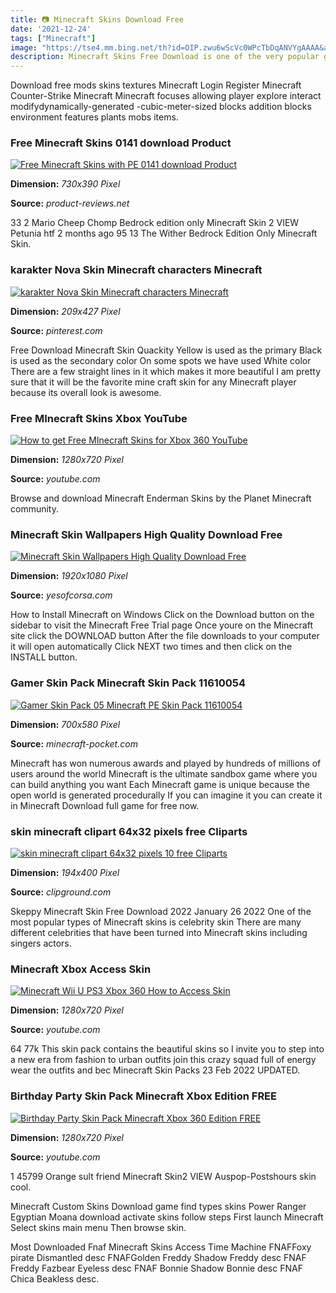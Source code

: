 ```yaml
---
title: 📷 Minecraft Skins Download Free
date: '2021-12-24'
tags: ["Minecraft"]
image: "https://tse4.mm.bing.net/th?id=OIP.zwu6wScVc0WPcTbDqANVYgAAAA&amp;pid=15.1"
description: Minecraft Skins Free Download is one of the very popular games it is discussed by every small and big gamer this game is very much played game on the mobile 
---
```




Download free mods skins textures Minecraft Login Register Minecraft Counter-Strike Minecraft Minecraft focuses allowing player explore interact modifydynamically-generated -cubic-meter-sized blocks addition blocks environment features plants mobs items.



### Free Minecraft Skins 0141 download Product 

[![Free Minecraft Skins with PE 0141 download  Product ](https://www.product-reviews.net/wp-content/uploads/minecraft-pe-free-skins.jpg)](https://www.product-reviews.net/wp-content/uploads/minecraft-pe-free-skins.jpg)


**Dimension:** _730x390 Pixel_ 

**Source:** _product-reviews.net_ 


33 2 Mario Cheep Chomp Bedrock edition only Minecraft Skin 2 VIEW Petunia htf 2 months ago 95 13 The Wither Bedrock Edition Only Minecraft Skin.


### karakter Nova Skin Minecraft characters Minecraft 

[![karakter  Nova Skin  Minecraft characters Minecraft ](https://i.pinimg.com/736x/11/74/46/11744621c1299220b57d49f8417140bf.jpg)](https://i.pinimg.com/736x/11/74/46/11744621c1299220b57d49f8417140bf.jpg)


**Dimension:** _209x427 Pixel_ 

**Source:** _pinterest.com_ 


Free Download Minecraft Skin Quackity Yellow is used as the primary Black is used as the secondary color On some spots we have used White color There are a few straight lines in it which makes it more beautiful I am pretty sure that it will be the favorite mine craft skin for any Minecraft player because its overall look is awesome.


###  Free MInecraft Skins Xbox YouTube

[![How to get Free MInecraft Skins for Xbox 360  YouTube](http://i1.ytimg.com/vi/f9KQNUPjavU/maxresdefault.jpg)](http://i1.ytimg.com/vi/f9KQNUPjavU/maxresdefault.jpg)


**Dimension:** _1280x720 Pixel_ 

**Source:** _youtube.com_ 


Browse and download Minecraft Enderman Skins by the Planet Minecraft community.


### Minecraft Skin Wallpapers High Quality Download Free

[![Minecraft Skin Wallpapers High Quality  Download Free](http://yesofcorsa.com/wp-content/uploads/2016/12/Minecraft-Skin-Wallpaper-For-Desktop.png)](http://yesofcorsa.com/wp-content/uploads/2016/12/Minecraft-Skin-Wallpaper-For-Desktop.png)


**Dimension:** _1920x1080 Pixel_ 

**Source:** _yesofcorsa.com_ 


How to Install Minecraft on Windows Click on the Download button on the sidebar to visit the Minecraft Free Trial page Once youre on the Minecraft site click the DOWNLOAD button After the file downloads to your computer it will open automatically Click NEXT two times and then click on the INSTALL button.


### Gamer Skin Pack Minecraft Skin Pack 11610054 

[![Gamer Skin Pack 05  Minecraft PE Skin Pack 11610054 ](https://minecraft-pocket.com/uploads/posts/2020-09/1599238961_gamer-skin-pack-05_5.png)](https://minecraft-pocket.com/uploads/posts/2020-09/1599238961_gamer-skin-pack-05_5.png)


**Dimension:** _700x580 Pixel_ 

**Source:** _minecraft-pocket.com_ 


Minecraft has won numerous awards and played by hundreds of millions of users around the world Minecraft is the ultimate sandbox game where you can build anything you want Each Minecraft game is unique because the open world is generated procedurally If you can imagine it you can create it in Minecraft Download full game for free now.


### skin minecraft clipart 64x32 pixels free Cliparts 

[![skin minecraft clipart 64x32 pixels 10 free Cliparts ](https://clipground.com/images/skin-minecraft-clipart-64x32-pixels-5.png)](https://clipground.com/images/skin-minecraft-clipart-64x32-pixels-5.png)


**Dimension:** _194x400 Pixel_ 

**Source:** _clipground.com_ 


Skeppy Minecraft Skin Free Download 2022 January 26 2022 One of the most popular types of Minecraft skins is celebrity skin There are many different celebrities that have been turned into Minecraft skins including singers actors.


### Minecraft Xbox Access Skin 

[![Minecraft  Wii U  PS3  Xbox 360   How to Access Skin ](https://i.ytimg.com/vi/sx-eH7RrdCI/maxresdefault.jpg)](https://i.ytimg.com/vi/sx-eH7RrdCI/maxresdefault.jpg)


**Dimension:** _1280x720 Pixel_ 

**Source:** _youtube.com_ 


64 77k This skin pack contains the beautiful skins so I invite you to step into a new era from fashion to urban outfits join this crazy squad full of energy wear the outfits and bec Minecraft Skin Packs 23 Feb 2022 UPDATED.


### Birthday Party Skin Pack Minecraft Xbox Edition FREE 

[![Birthday Party Skin Pack  Minecraft Xbox 360 Edition FREE ](http://i.ytimg.com/vi/J4lWXydA84I/maxresdefault.jpg)](http://i.ytimg.com/vi/J4lWXydA84I/maxresdefault.jpg)


**Dimension:** _1280x720 Pixel_ 

**Source:** _youtube.com_ 



1 45799 Orange sult friend Minecraft Skin2 VIEW Auspop-Postshours skin cool.


Minecraft Custom Skins Download game find types skins Power Ranger Egyptian Moana download activate skins follow steps First launch Minecraft Select skins main menu Then browse skin.


Most Downloaded Fnaf Minecraft Skins Access Time Machine FNAFFoxy pirate Dismantled desc FNAFGolden Freddy Shadow Freddy desc FNAF Freddy Fazbear Eyeless desc FNAF Bonnie Shadow Bonnie desc FNAF Chica Beakless desc.




